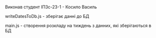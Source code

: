 Виконав студент ІПЗс-23-1 - Косило Василь

writeDatesToDb.js - зберігає данні до БД

main.js - створення розкладу на тиждень з данних, які зберігаються в БД
